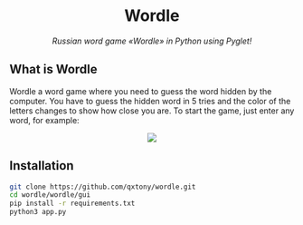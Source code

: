 <h1 align="center" name="name">Wordle</h1>
<p align="center">
    <em>
        Russian word game «Wordle» in Python using Pyglet!
    </em>
</p>


## What is Wordle

Wordle a word game where you need to guess the word hidden by the computer.
You have to guess the hidden word in 5 tries and the color of the letters changes to show how close you are.
To start the game, just enter any word, for example:

<p align="center">
    <img src="https://user-images.githubusercontent.com/71513188/196002483-c7439458-49f5-4d36-a908-2ede9c33eea9.png"/>
</p>


## Installation
```bash
git clone https://github.com/qxtony/wordle.git
cd wordle/wordle/gui
pip install -r requirements.txt
python3 app.py
```
